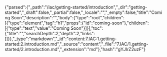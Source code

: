 {"parsed":{"_path":"/iac/getting-started/introduction","_dir":"getting-started","_draft":false,"_partial":false,"_locale":"","_empty":false,"title":"Coming Soon","description":"","body":{"type":"root","children":[{"type":"element","tag":"h1","props":{"id":"coming-soon"},"children":[{"type":"text","value":"Coming Soon"}]}],"toc":{"title":"","searchDepth":2,"depth":2,"links":[]}},"_type":"markdown","_id":"content:7.IAC:1.getting-started:2.introduction.md","_source":"content","_file":"7.IAC/1.getting-started/2.introduction.md","_extension":"md"},"hash":"gYJIrZ2uzF"}